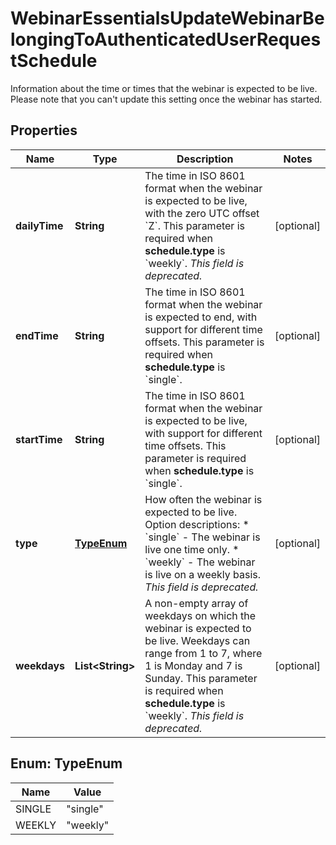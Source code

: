 

# WebinarEssentialsUpdateWebinarBelongingToAuthenticatedUserRequestSchedule

Information about the time or times that the webinar is expected to be live. Please note that you can't update this setting once the webinar has started.

## Properties

| Name | Type | Description | Notes |
|------------ | ------------- | ------------- | -------------|
|**dailyTime** | **String** | The time in ISO 8601 format when the webinar is expected to be live, with the zero UTC offset &#x60;Z&#x60;. This parameter is required when **schedule.type** is &#x60;weekly&#x60;. _This field is deprecated._ |  [optional] |
|**endTime** | **String** | The time in ISO 8601 format when the webinar is expected to end, with support for different time offsets. This parameter is required when **schedule.type** is &#x60;single&#x60;. |  [optional] |
|**startTime** | **String** | The time in ISO 8601 format when the webinar is expected to be live, with support for different time offsets. This parameter is required when **schedule.type** is &#x60;single&#x60;. |  [optional] |
|**type** | [**TypeEnum**](#TypeEnum) | How often the webinar is expected to be live.  Option descriptions:  * &#x60;single&#x60; - The webinar is live one time only.  * &#x60;weekly&#x60; - The webinar is live on a weekly basis. _This field is deprecated._  |  [optional] |
|**weekdays** | **List&lt;String&gt;** | A non-empty array of weekdays on which the webinar is expected to be live. Weekdays can range from 1 to 7, where 1 is Monday and 7 is Sunday. This parameter is required when **schedule.type** is &#x60;weekly&#x60;. _This field is deprecated._ |  [optional] |



## Enum: TypeEnum

| Name | Value |
|---- | -----|
| SINGLE | &quot;single&quot; |
| WEEKLY | &quot;weekly&quot; |



